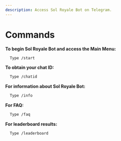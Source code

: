 ```yaml
---
description: Access Sol Royale Bot on Telegram.
---
```


# Commands

**To begin Sol Royale Bot and access the Main Menu:**

```bash
  Type /start 
```

**To obtain your chat ID:**

```bash
  Type /chatid
```

**For information about Sol Royale Bot:**

```bash
  Type /info
```

**For FAQ:**

```bash
  Type /faq
```

**For leaderboard results:**

```bash
  Type /leaderboard
```
